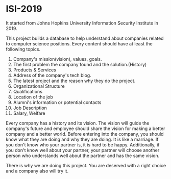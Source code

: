 # ISI-2019

It started from Johns Hopkins University Information Security Institute in 2019.

This project builds a database to help understand about companies related to computer science positions. Every content should have at least the following topics.

1. Company's mission(vision), values, goals.
1. The first problem the company found and the solution.(History)
1. Products & Services
1. Address of the company's tech blog.
1. The latest project and the reason why they do the project.
1. Organizational Structure
1. Qualifications
1. Location of the job
1. Alumni's information or potential contacts
1. Job Description
1. Salary, Welfare

Every company has a history and its vision. The vision will guide the company's future and employee should share the vision for making a better company and a better world. Before entering into the company, you should know what they are doing and why they are doing. It is like a marriage. If you don't know who your partner is, it is hard to be happy. Additionally, if you don't know well about your partner, your partner will choose another person who understands well about the partner and has the same vision. 

There is why we are doing this project. You are deserved with a right choice and a company also will try it.
